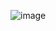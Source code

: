 ![image](https://github.com/Itsizanagi/arrayC/assets/91570363/a984e640-7c65-48db-9182-e5245fc5cab9)
